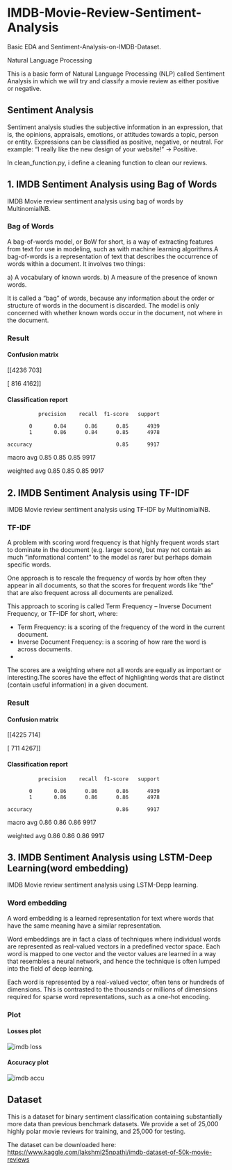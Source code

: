 # IMDB-Movie-Review-Sentiment-Analysis
Basic EDA and Sentiment-Analysis-on-IMDB-Dataset.

Natural Language Processing

This is a basic form of Natural Language Processing (NLP) called Sentiment Analysis in which we will try and classify a movie review as either positive or negative.

## Sentiment Analysis

Sentiment analysis studies the subjective information in an expression, that is, the opinions, appraisals, emotions, or attitudes towards a topic, person or entity. Expressions can be classified as positive, negative, or neutral. For example: “I really like the new design of your website!” → Positive.

In clean_function.py, i define a cleaning function to clean our reviews.

## 1. IMDB Sentiment Analysis using Bag of Words
IMDB Movie review sentiment analysis using bag of words by MultinomialNB.

### Bag of Words

A bag-of-words model, or BoW for short, is a way of extracting features from text for use in modeling, such as with machine learning algorithms.A bag-of-words is a representation of text that describes the occurrence of words within a document. It involves two things:

a) A vocabulary of known words.
b) A measure of the presence of known words.

It is called a “bag” of words, because any information about the order or structure of words in the document is discarded. The model is only concerned with whether known words occur in the document, not where in the document.

### Result 
#### Confusion matrix
[[4236  703]

 [ 816 4162]]
 
#### Classification report 
              precision    recall  f1-score   support

           0       0.84      0.86      0.85      4939
           1       0.86      0.84      0.85      4978

    accuracy                           0.85      9917
   macro avg       0.85      0.85      0.85      9917
   
weighted avg       0.85      0.85      0.85      9917
 

## 2. IMDB Sentiment Analysis using TF-IDF
IMDB Movie review sentiment analysis using TF-IDF by MultinomialNB.

### TF-IDF
A problem with scoring word frequency is that highly frequent words start to dominate in the document (e.g. larger score), but may not contain as much “informational content” to the model as rarer but perhaps domain specific words.

One approach is to rescale the frequency of words by how often they appear in all documents, so that the scores for frequent words like “the” that are also frequent across all documents are penalized.

This approach to scoring is called Term Frequency – Inverse Document Frequency, or TF-IDF for short, where:

* Term Frequency: is a scoring of the frequency of the word in the current document.
* Inverse Document Frequency: is a scoring of how rare the word is across documents.
* 
The scores are a weighting where not all words are equally as important or interesting.The scores have the effect of highlighting words that are distinct (contain useful information) in a given document.

### Result
#### Confusion matrix
[[4225  714]

 [ 711 4267]]

#### Classification report 
              precision    recall  f1-score   support

           0       0.86      0.86      0.86      4939
           1       0.86      0.86      0.86      4978

    accuracy                           0.86      9917
   macro avg       0.86      0.86      0.86      9917
   
weighted avg       0.86      0.86      0.86      9917

## 3. IMDB Sentiment Analysis using LSTM-Deep Learning(word embedding)
IMDB Movie review sentiment analysis using LSTM-Depp learning.

### Word embedding
A word embedding is a learned representation for text where words that have the same meaning have a similar representation.

Word embeddings are in fact a class of techniques where individual words are represented as real-valued vectors in a predefined vector space. Each word is mapped to one vector and the vector values are learned in a way that resembles a neural network, and hence the technique is often lumped into the field of deep learning.

Each word is represented by a real-valued vector, often tens or hundreds of dimensions. This is contrasted to the thousands or millions of dimensions required for sparse word representations, such as a one-hot encoding.

### Plot
#### Losses plot
![imdb loss](https://user-images.githubusercontent.com/88196035/134050897-c9b29f4f-1c94-4606-814b-cdc0ebc6b4de.png)

#### Accuracy plot
![imdb accu](https://user-images.githubusercontent.com/88196035/134050907-d4654746-8fee-4dad-9d77-6139e9024eb2.png)


## Dataset

This is a dataset for binary sentiment classification containing substantially more data than previous benchmark datasets. We provide a set of 25,000 highly polar movie reviews for training, and 25,000 for testing.

The dataset can be downloaded here: https://www.kaggle.com/lakshmi25npathi/imdb-dataset-of-50k-movie-reviews
